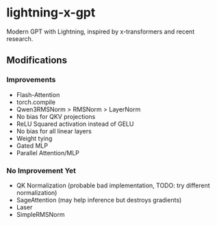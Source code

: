 # lightning-x-gpt

Modern GPT with Lightning, inspired by x-transformers and recent research.

## Modifications

### Improvements
- Flash-Attention
- torch.compile
- Qwen3RMSNorm > RMSNorm > LayerNorm
- No bias for QKV projections
- ReLU Squared activation instead of GELU
- No bias for all linear layers
- Weight tying
- Gated MLP
- Parallel Attention/MLP

### No Improvement Yet
- QK Normalization (probable bad implementation, TODO: try different normalization)
- SageAttention (may help inference but destroys gradients)
- Laser
- SimpleRMSNorm
